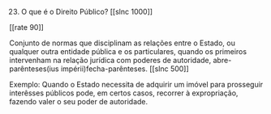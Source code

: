 23. O que é o Direito Público?
[[slnc 1000]]

[[rate 90]]

Conjunto de normas que disciplinam as relações entre o Estado, ou qualquer outra entidade pública e os particulares, quando os primeiros intervenham na relação jurídica com poderes de autoridade, abre-parênteses(ius impérii)fecha-parênteses.
[[slnc 500]]

Exemplo: Quando o Estado necessita de adquirir um imóvel para prosseguir interêsses públicos pode, em certos casos, recorrer à expropriação, fazendo valer o seu poder de autoridade.
